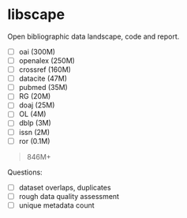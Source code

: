 # libscape

Open bibliographic data landscape, code and report.

* [ ] oai (300M)
* [ ] openalex (250M)
* [ ] crossref (160M)
* [ ] datacite (47M)
* [ ] pubmed (35M)
* [ ] RG (20M)
* [ ] doaj (25M)
* [ ] OL (4M)
* [ ] dblp (3M)
* [ ] issn (2M)
* [ ] ror (0.1M)

> 846M+

Questions:

* [ ] dataset overlaps, duplicates
* [ ] rough data quality assessment
* [ ] unique metadata count
